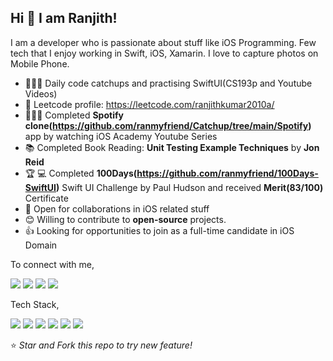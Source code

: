## Hi 👋 I am Ranjith!
I am a developer who is passionate about stuff like iOS Programming. Few tech that I enjoy working in Swift, iOS, Xamarin. I love to capture photos on Mobile Phone.

- 👨🏽‍💻 Daily code catchups and practising SwiftUI(CS193p and Youtube Videos)
- 👨 Leetcode profile: https://leetcode.com/ranjithkumar2010a/
- 👨🏽‍💻 Completed **Spotify clone(https://github.com/ranmyfriend/Catchup/tree/main/Spotify)** app by watching iOS Academy Youtube Series
- 📚 Completed Book Reading: **Unit Testing Example Techniques** by **Jon Reid**
- 🏆 💻 Completed **100Days(https://github.com/ranmyfriend/100Days-SwiftUI)** Swift UI Challenge by Paul Hudson and received **Merit(83/100)** Certificate
- 🤝 Open for collaborations in iOS related stuff
- 😊 Willing to contribute to **open-source** projects.
- 👍 Looking for opportunities to join as a full-time candidate in iOS Domain

To connect with me,

[<img src="https://img.shields.io/badge/twitter-%231DA1F2.svg?&style=for-the-badge&logo=twitter&logoColor=white" />](https://twitter.com/ranmyfriend) [<img src="https://img.shields.io/badge/medium-%2312100E.svg?&style=for-the-badge&logo=medium&logoColor=white" />](https://medium.com/@ranmyfriend)  [<img src="https://img.shields.io/badge/linkedin-%230077B5.svg?&style=for-the-badge&logo=linkedin&logoColor=white" />](https://www.linkedin.com/in/ranmyfriend/) [<img src = "https://img.shields.io/badge/instagram-%23E4405F.svg?&style=for-the-badge&logo=instagram&logoColor=white">](https://www.instagram.com/ranmyfriend/) 

Tech Stack,

<img src="https://img.shields.io/badge/Swift%20-orange.svg?&style=for-the-badge&logo=swift&logoColor=white"/> <img src="https://img.shields.io/badge/Objective-C%20-blue.svg?&style=for-the-badge&logo=Objective%20C&logoColor=white"/> <img src="https://img.shields.io/badge/c%20-%2300599C.svg?&style=for-the-badge&logo=c&logoColor=white"/> <img src="https://img.shields.io/badge/c++%20-%2300599C.svg?&style=for-the-badge&logo=c%2B%2B&ogoColor=white"/> <img src="https://img.shields.io/badge/markdown-%23000000.svg?&style=for-the-badge&logo=markdown&logoColor=white"/>  <img src="https://img.shields.io/badge/git%20-%23F05033.svg?&style=for-the-badge&logo=git&logoColor=white"/>

⭐ *Star and Fork this repo to try new feature!* 
